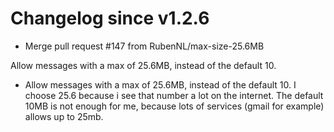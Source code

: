 # Changelog since v1.2.6
- Merge pull request #147 from RubenNL/max-size-25.6MB

Allow messages with a max of 25.6MB, instead of the default 10. 
- Allow messages with a max of 25.6MB, instead of the default 10.
I choose 25.6 because i see that number a lot on the internet.
The default 10MB is not enough for me, because lots of services (gmail for example) allows up to 25mb. 
